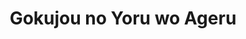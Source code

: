 --- 
title: "Gokujou no Yoru wo Ageru"
publishdate: "2019-9-1T16:48:46+02:00"
src: "https://365manga.net/manga/gokujou-no-yoru-wo-ageru"
image: "https://data.365manga.net/images/thumbnails/2067-gokujou-no-yoru-wo-ageru.jpg"
description: "A cafe worker with an icy cold smile; A kouhai who will get attached to you like a puppy; A prince-like person who has erythrophobia (can't stop blushing); and a childhood friend who has suddenly become very good looking... All the best guys around! Who would you choose to spend the night with? This volume is a compilation of the following short stories • Paradise Cafe Emi is a girl…"
---